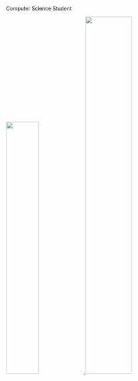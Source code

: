 Computer Science Student 

<div>
  <a href="https://github.com/JustMaduh25">
  <img width="42%" src= "https://github-readme-stats.vercel.app/api?username=JustMaduh25&show_icons=true&theme=midnight-purple&include_all_comits=true&count_private=true"/>
  <img width="50%" src= "https://github-readme-stats.vercel.app/api/top-langs/?username=JustMaduh25&layout=compact&langs_count=16&theme=midnight-purple"/> 
  </a>  
</div>


